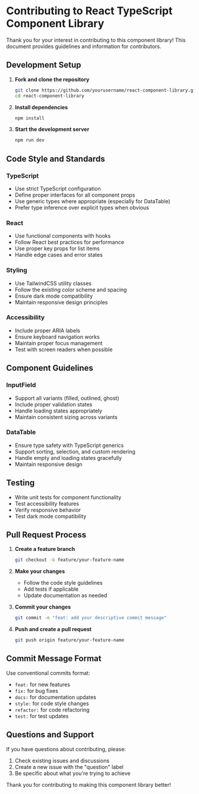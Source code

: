 # Contributing to React TypeScript Component Library

Thank you for your interest in contributing to this component library! This document provides guidelines and information for contributors.

## Development Setup

1. **Fork and clone the repository**
   ```bash
   git clone https://github.com/yourusername/react-component-library.git
   cd react-component-library
   ```

2. **Install dependencies**
   ```bash
   npm install
   ```

3. **Start the development server**
   ```bash
   npm run dev
   ```

## Code Style and Standards

### TypeScript
- Use strict TypeScript configuration
- Define proper interfaces for all component props
- Use generic types where appropriate (especially for DataTable)
- Prefer type inference over explicit types when obvious

### React
- Use functional components with hooks
- Follow React best practices for performance
- Use proper key props for list items
- Handle edge cases and error states

### Styling
- Use TailwindCSS utility classes
- Follow the existing color scheme and spacing
- Ensure dark mode compatibility
- Maintain responsive design principles

### Accessibility
- Include proper ARIA labels
- Ensure keyboard navigation works
- Maintain proper focus management
- Test with screen readers when possible

## Component Guidelines

### InputField
- Support all variants (filled, outlined, ghost)
- Include proper validation states
- Handle loading states appropriately
- Maintain consistent sizing across variants

### DataTable
- Ensure type safety with TypeScript generics
- Support sorting, selection, and custom rendering
- Handle empty and loading states gracefully
- Maintain responsive design

## Testing

- Write unit tests for component functionality
- Test accessibility features
- Verify responsive behavior
- Test dark mode compatibility

## Pull Request Process

1. **Create a feature branch**
   ```bash
   git checkout -b feature/your-feature-name
   ```

2. **Make your changes**
   - Follow the code style guidelines
   - Add tests if applicable
   - Update documentation as needed

3. **Commit your changes**
   ```bash
   git commit -m "feat: add your descriptive commit message"
   ```

4. **Push and create a pull request**
   ```bash
   git push origin feature/your-feature-name
   ```

## Commit Message Format

Use conventional commits format:
- `feat:` for new features
- `fix:` for bug fixes
- `docs:` for documentation updates
- `style:` for code style changes
- `refactor:` for code refactoring
- `test:` for test updates

## Questions and Support

If you have questions about contributing, please:
1. Check existing issues and discussions
2. Create a new issue with the "question" label
3. Be specific about what you're trying to achieve

Thank you for contributing to making this component library better!
